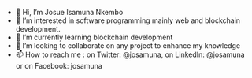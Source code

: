 - 👋 Hi, I’m Josue Isamuna Nkembo
- 👀 I’m interested in software programming mainly web and blockchain development.
- 🌱 I’m currently learning blockchain development
- 💞️ I’m looking to collaborate on any project to enhance my knowledge
- 📫 How to reach me : on Twitter: @josamuna, on LinkedIn: @josamuna or on Facebook: josamuna

<!---
josamuna/josamuna is a ✨ special ✨ repository because its `README.md` (this file) appears on your GitHub profile.
You can click the Preview link to take a look at your changes.
--->
